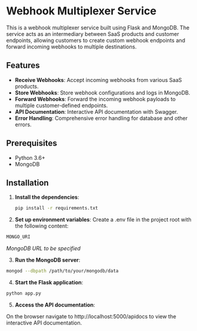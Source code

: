 # Webhook Multiplexer Service

This is a webhook multiplexer service built using Flask and MongoDB. The service acts as an intermediary between SaaS products and customer endpoints, allowing customers to create custom webhook endpoints and forward incoming webhooks to multiple destinations.

## Features

- **Receive Webhooks**: Accept incoming webhooks from various SaaS products.
- **Store Webhooks**: Store webhook configurations and logs in MongoDB.
- **Forward Webhooks**: Forward the incoming webhook payloads to multiple customer-defined endpoints.
- **API Documentation**: Interactive API documentation with Swagger.
- **Error Handling**: Comprehensive error handling for database and other errors.

## Prerequisites

- Python 3.6+
- MongoDB

## Installation

1. **Install the dependencies**:
   ```bash
   pip install -r requirements.txt

2. **Set up environment variables**:
  Create a .env file in the project root with the following content:
  ```bash
  MONGO_URI
  ```
*MongoDB URL to be specified*

3.  **Run the MongoDB server**:
  ```bash
  mongod --dbpath /path/to/your/mongodb/data
```

4. **Start the Flask application**:
  ```bash
  python app.py
```

5. **Access the API documentation**:

On the browser navigate to http://localhost:5000/apidocs to view the interactive API documentation.

